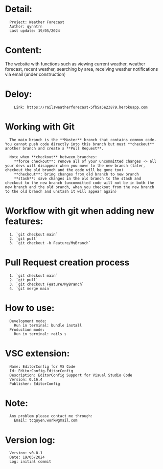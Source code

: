 # Detail:

```
  Project: Weather Forecast
  Author: qynntrn
  Last update: 19/05/2024
```
# Content:

The website with functions such as viewing current weather, weather forecast, recent weather, searching by area, receiving weather notifications via email (under construction)

# Deloy:
```
    Link: https://railsweatherforecast-5fb5a5e23879.herokuapp.com
```

# Working with Git

```
  The main branch is the **Master** branch that contains common code. You cannot push code directly into this branch but must **checkout** another branch and create a **Pull Request**.

  Note when **checkout** between branches:
    **force checkout**: remove all of your uncommitted changes -> all your devs will disappear when you move to the new branch (later, checkout the old branch and the code will be gone too)
    **checkout**: bring changes from old branch to new branch
    **stash**: save changes in the old branch to the stash and checkout to the new branch (uncommitted code will not be in both the new branch and the old branch, when you checkout from the new branch to the old branch and unstash it will appear again)
```

# Workflow with git when adding new features:

```
  1. `git checkout main`
  2. `git pull`
  3. `git checkout -b Feature/MyBranch`
```

# **Pull Request** creation process

```
  1. `git checkout main`
  2. `git pull`
  3. `git checkout Feature/MyBranch`
  4. `git merge main`
```


# How to use:

```
  Development mode:
    Run in terminal: bundle install
  Production mode: 
    Run in terminal: rails s
```

# VSC extension:

```
  Name: EditorConfig for VS Code
  Id: EditorConfig.EditorConfig
  Description: EditorConfig Support for Visual Studio Code
  Version: 0.16.4
  Publisher: EditorConfig
```


# Note:

```
  Any problem please contact me through:
    Email: tcquyen.work@gmail.com
```

# Version log:

```
  Version: v0.0.1
  Date: 19/05/2024
  Log: initial commit
```

